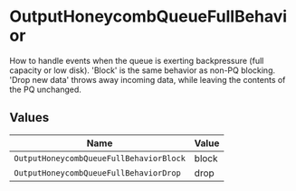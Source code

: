 # OutputHoneycombQueueFullBehavior

How to handle events when the queue is exerting backpressure (full capacity or low disk). 'Block' is the same behavior as non-PQ blocking. 'Drop new data' throws away incoming data, while leaving the contents of the PQ unchanged.


## Values

| Name                                    | Value                                   |
| --------------------------------------- | --------------------------------------- |
| `OutputHoneycombQueueFullBehaviorBlock` | block                                   |
| `OutputHoneycombQueueFullBehaviorDrop`  | drop                                    |